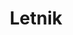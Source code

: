 ---
layout: navigation
title: 2. Letnik
files:
  - name: Algoritni in Podatkovne Strukture 1
    path: /aps1
  - name: Algoritni in Podatkovne Strukture 2
    path: /aps2
  - name: Izracunljivost in Racunska Zahtevnost
    path: /irz
  - name: Operacijski Sistemi
    path: /os
  - name: Osnove Podatkovnih Baz
    path: /opb
  - name: Osnove Racunalniskih Sistemov
    path: /ors
  - name: Principi Programskih Jezikov
    path: /ppj
  - name: Verjetnost in Statistika
    path: /vs
---